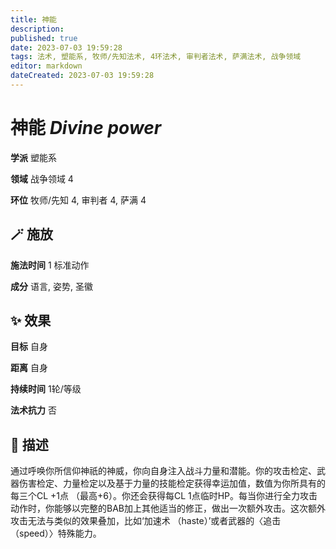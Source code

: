 ```yaml
---
title: 神能
description: 
published: true
date: 2023-07-03 19:59:28
tags: 法术, 塑能系, 牧师/先知法术, 4环法术, 审判者法术, 萨满法术, 战争领域
editor: markdown
dateCreated: 2023-07-03 19:59:28
---
```


# **神能** *Divine power*

**学派** 塑能系 

**领域** 战争领域 4

**环位** 牧师/先知 4, 审判者 4, 萨满 4

## 🪄 施放

**施法时间** 1 标准动作

**成分** 语言, 姿势, 圣徽

## ✨ 效果 

**目标** 自身 

**距离** 自身  

**持续时间** 1轮/等级 

**法术抗力** 否

## 📖 描述

通过呼唤你所信仰神祇的神威，你向自身注入战斗力量和潜能。你的攻击检定、武器伤害检定、力量检定以及基于力量的技能检定获得幸运加值，数值为你所具有的每三个CL +1点 （最高+6）。你还会获得每CL 1点临时HP。每当你进行全力攻击动作时，你能够以完整的BAB加上其他适当的修正，做出一次额外攻击。这次额外攻击无法与类似的效果叠加，比如‘加速术 （haste）’或者武器的〈追击 （speed）〉特殊能力。
    